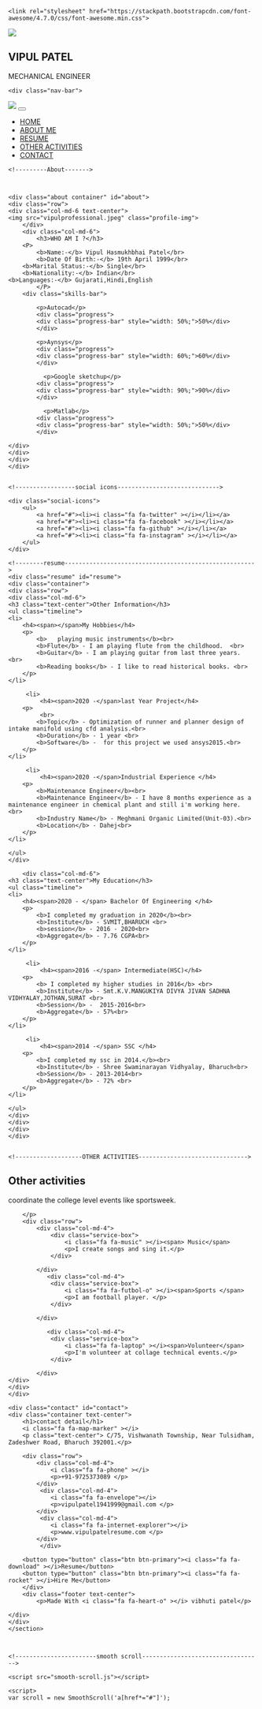<html>
<head>
<title>Resume website Template</title>
<link rel="stylesheet" href="style.css">
<link rel="stylesheet" href="https://stackpath.bootstrapcdn.com/bootstrap/4.5.2/css/bootstrap.min.css" >

<script src="https://code.jquery.com/jquery-3.5.1.slim.min.js"></script>
<script src="https://cdn.jsdelivr.net/npm/popper.js@1.16.1/dist/umd/popper.min.js"></script>
<script src="https://stackpath.bootstrapcdn.com/bootstrap/4.5.2/js/bootstrap.min.js"></script>
    <link rel="stylesheet" href="https://stackpath.bootstrapcdn.com/font-awesome/4.7.0/css/font-awesome.min.css">
    
</head>
<body>
    
<!--------header section-------->

<section id="header">
<div class="container text-center">
<div class="user-box">
<img src="IMG20190608141454.jpg"> 
<h1>VIPUL PATEL</h1>
<p>MECHANICAL ENGINEER</p>    
</div>
</div>
<div class="scroll-btn">
    <div class="scroll-bar"><a href="#about"><span> </span></a>
</div>
</div>
</section>
<!-----------user-info section------------>
<section id="user-info">
    
    <div class="nav-bar">
<nav class="navbar navbar-expand-lg">
  <a class="navbar-brand" href="#"><img src="IMG_20160526_173539.jpg"></a>
  <button class="navbar-toggler" type="button" data-toggle="collapse" data-target="#navbarNav" aria-controls="navbarNav" aria-expanded="false" aria-label="Toggle navigation">
    <i class="fa fa-music"></i>
  </button>
  <div class="collapse navbar-collapse" id="navbarNav">
    <ul class="navbar-nav ml-auto">
      <li class="nav-item">
        <a class="nav-link" href="#top">HOME</a>
      </li>
      <li class="nav-item">
        <a class="nav-link" href="#about">ABOUT ME</a>
      </li>
      <li class="nav-item">
        <a class="nav-link" href="#resume">RESUME</a>
      </li>
      <li class="nav-item">
        <a class="nav-link" href="#OTHER ACTIVITIES">OTHER ACTIVITIES </a>
       <li class="nav-item">
        <a class="nav-link" href="#contact">CONTACT</a>
      </li>
    </ul>
  </div>
</nav>
    </div>
    
    
    <!---------About------->
    
    
    
    <div class="about container" id="about">
    <div class="row">
    <div class="col-md-6 text-center">
    <img src="vipulprofessional.jpeg" class="profile-img">
        </div>
        <div class="col-md-6">
            <h3>WHO AM I ?</h3>
        <P>
            <b>Name:-</b> Vipul Hasmukhbhai Patel</br>
            <b>Date Of Birth:-</b> 19th April 1999</br>
        <b>Marital Status:-</b> Single</br>
        <b>Nationality:-</b> Indian</br>
    <b>Languages:-</b> Gujarati,Hindi,English
            </P>
        <div class="skills-bar">
            
            <p>Autocad</p>
            <div class="progress">
            <div class="progress-bar" style="width: 50%;">50%</div>
            </div>
            
            <p>Aynsys</p>
            <div class="progress">
            <div class="progress-bar" style="width: 60%;">60%</div>
            </div>
            
              <p>Google sketchup</p>
            <div class="progress">
            <div class="progress-bar" style="width: 90%;">90%</div>
            </div>
            
              <p>Matlab</p>
            <div class="progress">
            <div class="progress-bar" style="width: 50%;">50%</div>
            </div>
            
    </div>
    </div>
    </div>
    </div>
    
    
    <!-----------------social icons----------------------------->
    
    <div class="social-icons">
        <ul>
            <a href="#"><li><i class="fa fa-twitter" ></i></li></a>
            <a href="#"><li><i class="fa fa-facebook" ></i></li></a>
            <a href="#"><li><i class="fa fa-github" ></i></li></a>
            <a href="#"><li><i class="fa fa-instagram" ></i></li></a>
        </ul>
    </div>
    
    <!--------resume------------------------------------------------------>
    <div class="resume" id="resume">
    <div class="container">
    <div class="row">
    <div class="col-md-6">
    <h3 class="text-center">Other Information</h3>
    <ul class="timeline">
    <li>
        <h4><span></span>My Hobbies</h4>
        <p>
            <b>   playing music instruments</b><br>
            <b>Flute</b> - I am playing flute from the childhood.  <br>
            <b>Guitar</b> - I am playing guitar from last three years.  <br>
            <b>Reading books</b> - I like to read historical books. <br>
        </p>
    </li>
        
         <li>
             <h4><span>2020 -</span>last Year Project</h4>
        <p>
             <br>
            <b>Topic</b> - Optimization of runner and planner design of intake manifold using cfd analysis.<br>
            <b>Duration</b> - 1 year <br>
            <b>Software</b> -  for this project we used ansys2015.<br>
        </p>
    </li>
        
         <li>
             <h4><span>2020 -</span>Industrial Experience </h4>
        <p>
            <b>Maintenance Engineer</b><br>
            <b>Maintenance Engineer</b> - I have 8 months experience as a maintenance engineer in chemical plant and still i'm working here. <br>
            <b>Industry Name</b> - Meghmani Organic Limited(Unit-03).<br>
            <b>Location</b> - Dahej<br>
        </p>
    </li>
        
    </ul>
    </div>
        
        <div class="col-md-6">
    <h3 class="text-center">My Education</h3>
    <ul class="timeline">
    <li>
        <h4><span>2020 - </span> Bachelor Of Engineering </h4>
        <p>
            <b>I completed my graduation in 2020</b><br>
            <b>Institute</b> - SVMIT,BHARUCH <br>
            <b>session</b> - 2016 - 2020<br>
            <b>Aggregate</b> - 7.76 CGPA<br>
        </p>
    </li>
        
         <li>
             <h4><span>2016 -</span> Intermediate(HSC)</h4>
        <p>
            <b> I completed my higher studies in 2016</b> <br>
            <b>Institute</b> - Smt.K.V.MANGUKIYA DIVYA JIVAN SADHNA VIDHYALAY,JOTHAN,SURAT <br>
            <b>Session</b> -  2015-2016<br>
            <b>Aggregate</b> - 57%<br>
        </p>
    </li>
        
         <li>
             <h4><span>2014 -</span> SSC </h4>
        <p>
            <b>I completed my ssc in 2014.</b><br>
            <b>Institute</b> - Shree Swaminarayan Vidhyalay, Bharuch<br>
            <b>Session</b> - 2013-2014<br>
            <b>Aggregate</b> - 72% <br>
        </p>
    </li>
        
    </ul>
    </div>
    </div>
    </div>
    </div>
    
    
    <!-------------------OTHER ACTIVITIES------------------------------->
    
<div class="OTHER ACTIVITIES" id="OTHER ACTIVITIES">
    <div class="container">
        <h1 class="text-center">Other activities</h1>
        <p class="text-center"> coordinate the college level events like sportsweek.
        
        </p>
        <div class="row">
            <div class="col-md-4">
                <div class="service-box">
                    <i class="fa fa-music" ></i><span> Music</span>
                    <p>I create songs and sing it.</p>
                </div>
            
            </div>
               <div class="col-md-4">
                <div class="service-box">
                    <i class="fa fa-futbol-o" ></i><span>Sports </span>
                    <p>I am football player. </p>
                </div>
            
            </div>
            
               <div class="col-md-4">
                <div class="service-box">
                    <i class="fa fa-laptop" ></i><span>Volunteer</span>
                    <p>I'm volunteer at collage technical events.</p>
                </div>
            
            </div>
    </div>
    </div>
    </div>
    
    
    
<!-----------------------------contact------------------------------------------>

    <div class="contact" id="contact">
    <div class="container text-center">
        <h1>contact detail</h1>
        <i class="fa fa-map-marker" ></i>
        <p class="text-center"> C/75, Vishwanath Township, Near Tulsidham, Zadeshwer Road, Bharuch 392001.</p>
            
        <div class="row">
            <div class="col-md-4">
                <i class="fa fa-phone" ></i>
                <p>+91-9725373089 </p>
            </div>
             <div class="col-md-4">
                <i class="fa fa-envelope"></i>
                <p>vipulpatel1941999@gmail.com </p>
            </div>
             <div class="col-md-4">
                <i class="fa fa-internet-explorer"></i>
                <p>www.vipulpatelresume.com </p>
            </div>
             </div>
        
        <button type="button" class="btn btn-primary"><i class="fa fa-download" ></i>Resume</button>
        <button type="button" class="btn btn-primary"><i class="fa fa-rocket" ></i>Hire Me</button>
        </div>
        <div class="footer text-center">
            <p>Made With <i class="fa fa-heart-o" ></i> vibhuti patel</p>
        
    </div>
    </div>
    </section>
    
    
    
    <!-----------------------smooth scroll---------------------------------->

    <script src="smooth-scroll.js"></script>

    <script>
	var scroll = new SmoothScroll('a[href*="#"]');
</script>







</body>
</html>